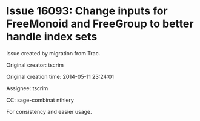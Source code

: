 # Issue 16093: Change inputs for FreeMonoid and FreeGroup to better handle index sets

Issue created by migration from Trac.

Original creator: tscrim

Original creation time: 2014-05-11 23:24:01

Assignee: tscrim

CC:  sage-combinat nthiery

For consistency and easier usage.
